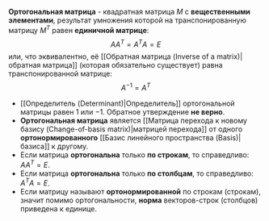 **Ортогональная матрица** - квадратная матрица $M$ с **вещественными элементами**, результат умножения которой на транспонированную матрицу $M^T$ равен **единичной матрице**:$$AA^T=A^TA=E$$или, что эквивалентно, её [[Обратная матрица (Inverse of a matrix)|обратная матрица]] (которая обязательно существует) равна транспонированной матрице:$$A^{-1}=A^T$$
- [[Определитель (Determinant)|Определитель]] ортогональной матрицы равен $1$ или $-1$.  Обратное утверждение **не верно**.
- **Ортогональная матрица** является [[Матрица перехода к новому базису (Change-of-basis matrix)|матрицей перехода]] от одного **ортонормированного** [[Базис линейного пространства (Basis)|базиса]] к другому.
- Если матрица **ортогональна** только **по строкам**, то справедливо: $AA^T=E$.
- Если матрица **ортогональна** только **по столбцам**, то справедливо: $A^TA=E$.
- Если матрицу называют **ортонормированной** по строкам (строкам), значит помимо ортогональности, **норма** векторов-строк (столбцов) приведена к единице.